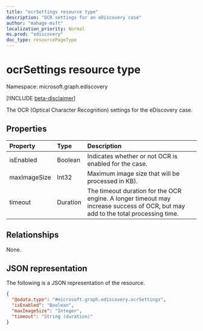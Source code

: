 ```yaml
---
title: "ocrSettings resource type"
description: "OCR settings for an eDiscovery case"
author: "mahage-msft"
localization_priority: Normal
ms.prod: "ediscovery"
doc_type: resourcePageType
---
```


# ocrSettings resource type

Namespace: microsoft.graph.ediscovery

[!INCLUDE [beta-disclaimer](../../includes/beta-disclaimer.md)]

The OCR (Optical Character Recognition) settings for the eDiscovery case.

## Properties

|Property|Type|Description|
|:---|:---|:---|
|isEnabled|Boolean|Indicates whether or not OCR is enabled for the case.|
|maxImageSize|Int32|Maximum image size that will be processed in KB).|
|timeout|Duration|The timeout duration for the OCR engine. A longer timeout may increase success of OCR, but may add to the total processing time.|

## Relationships

None.

## JSON representation

The following is a JSON representation of the resource.
<!-- {
  "blockType": "resource",
  "@odata.type": "microsoft.graph.ediscovery.ocrSettings"
}
-->

``` json
{
  "@odata.type": "#microsoft.graph.ediscovery.ocrSettings",
  "isEnabled": "Boolean",
  "maxImageSize": "Integer",
  "timeout": "String (duration)"
}
```
